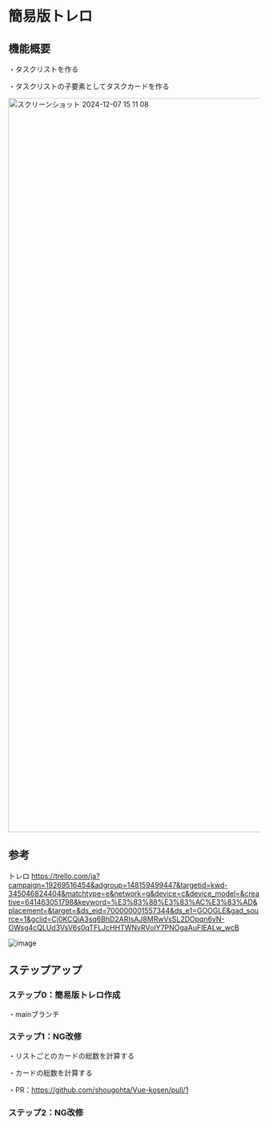 # 簡易版トレロ

## 機能概要

・タスクリストを作る

・タスクリストの子要素としてタスクカードを作る

<img width="1466" alt="スクリーンショット 2024-12-07 15 11 08" src="https://github.com/user-attachments/assets/4b0c2e0c-2fec-4604-91a5-0bc4c09a8ad5">


## 参考
トレロ
https://trello.com/ja?campaign=19269516454&adgroup=148159499447&targetid=kwd-345046824404&matchtype=e&network=g&device=c&device_model=&creative=641463051798&keyword=%E3%83%88%E3%83%AC%E3%83%AD&placement=&target=&ds_eid=700000001557344&ds_e1=GOOGLE&gad_source=1&gclid=Cj0KCQiA3sq6BhD2ARIsAJ8MRwVsSL2DOpqn6vN-OWsg4cQLUd3VsV6s0qTFLJcHHTWNvRVoIY7PNOgaAuFIEALw_wcB

![image](https://github.com/user-attachments/assets/a39cbf37-76e9-4c2a-9cce-7ada41121e90)

## ステップアップ

### ステップ0：簡易版トレロ作成

・mainブランチ

### ステップ1：NG改修

・リストごとのカードの総数を計算する

・カードの総数を計算する

・PR：https://github.com/shougohta/Vue-kosen/pull/1

### ステップ2：NG改修




